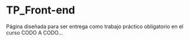 # TP_Front-end
Página diseñada para ser entrega como trabajo práctico obligatorio en el curso CODO A CODO...
